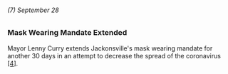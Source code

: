 ###### (7) September 28

### Mask Wearing Mandate Extended

Mayor Lenny Curry extends Jackonsville's mask wearing mandate for another 30 days in an attempt to decrease the spread of the coronavirus [[4]](https://www.firstcoastnews.com/article/news/health/coronavirus/mayor-curry-extends-jacksonville-mask-mandate-another-30-days-for-covid-19/77-e622059c-25a6-4400-9746-232ae5e4e382).